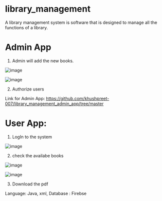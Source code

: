 # library_management

A library management system is software that is designed to manage all the functions of a library.

# Admin App 
1. Admin will add the new books.

![image](https://github.com/khushpreet-007/library_management/assets/75271300/22ee6b7b-545c-42f4-b90d-3764af889e71)

![image](https://github.com/khushpreet-007/library_management/assets/75271300/b2baeaf6-d3d9-44c7-ba91-413d4af5e385)

2. Authorize users

Link for Admin App: https://github.com/khushpreet-007/library_management_admin_app/tree/master

# User App:
1. LogIn to the system

![image](https://github.com/khushpreet-007/library_management/assets/75271300/84fc429b-8cee-4811-9b13-699d084aab76)

2. check the availabe books

![image](https://github.com/khushpreet-007/library_management/assets/75271300/ed342d44-79bd-4da8-87b3-9e92e81fa9cc)

![image](https://github.com/khushpreet-007/library_management/assets/75271300/ab4f7ecf-d0fc-4da7-a0ed-a61e090fd9f1)

3. Download the pdf


Language: Java, xml,
Database : Firebse
